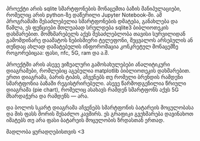 პროექტი არის sqlite სმარტფონების მონაცემთა ბაზის მანიპულაციები, რომელიც არის python-ზე დაწერილი Jupyter Notebook-ში. ამ პროგრამაში შესაძლებელია სმარტფონების დმატება, განახლება და წაშლა, ეს ფუნციები მთლუაბად სრულდება sqlite3 ბიბლიოთეკის დახმარებით. მომხმარებელს აქვს შესაძლებლობა თავისი სურვილიდან გამომდინარე დაამატოს ნებისმიერი ტელეფონი, შეცვალოს არსებულის ან თუნდაც ახლად დამატებულის ინფორომაცია კონკრეტულ მონაცემზე როგორებიცაა: ფასი, nfc, 5G, ram და ა.შ.

პროექტში არის ასევე ვიზუალური გამოსახულებები ანალიტიკური დიაგრამები, რომლებიც აგებულია matplotlib ბიბლიოთეკის დახმარებით. ერთი დიაგრამა, ბარის ტიპის, აჩვენებს თუ რომელი ბრენდის რამდენი სმარტფონია ბაზაში რეგისტრირებული. ასევე წარმოდგენილია წრიული დიაგრამა (pie chart), რომელიც ასახავს რამდენ სმარტფონს აქვს 5G მხარდაჭერა და რამდენს — არა.

და ბოლოს სკარტ დიაგრამა აჩვენებს სმარტფონის ბატარეის მოცულობასა და მის ფასს შორის შესაძლო კავშირს. ეს გრაფიკი გვეხმარება დავინახოთ იმატებს თუ არა ფასი ბატარეის მოცულობის ზრდასთან ერთად.

მადლობა ყურადღებისთვის <3
